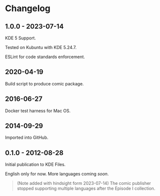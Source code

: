 # Changelog

## 1.0.0 - 2023-07-14

KDE 5 Support.

Tested on Kubuntu with KDE 5.24.7.

ESLint for code standards enforcement.

## 2020-04-19

Build script to produce comic package.

## 2016-06-27

Docker test harness for Mac OS.

## 2014-09-29

Imported into GitHub.

## 0.1.0 - 2012-08-28

Initial publication to KDE Files.

English only for now. More languages coming _soon_.

> (Note added with hindsight form 2023-07-14) The comic publisher stopped supporting multiple languages after the Episode I collection.
